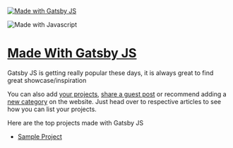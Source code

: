 [![Made with Gatsby JS](https://madewithjavascript.club/_nuxt/uploads/fd332d2-640.png)][made-with-gatsby-js]

![Made with Javascript](https://madewithjavascript.club/Made-With-Javascript-Logo.png)

# [Made With Gatsby JS][made-with-gatsby-js]

Gatsby JS is getting really popular these days, it is always great to find great showcase/inspiration

You can also add [your projects][request-project], [share a guest post][request-post] or recommend adding a [new category][request-category] on the website. Just head over to respective articles to see how you can list your projects.

Here are the top projects made with Gatsby JS

- [Sample Project][sample-project]

[made-with-gatsby-js]: https://madewithjavascript.club/categories/gatsby-js "Made with Gatsby JS"
[made-with-javascript]: https://madewithjavascript.club/ "Made with Javscript Club"
[sample-project]: /your-project-made-with-gatsby-js-showcase.md "Project Name | Made with Gatsby JS"
[request-project]: https://madewithjavascript.club/categories/request/project "Submit your project | Made with Javascript"
[request-post]: https://madewithjavascript.club/categories/request/post "Guest Post | Made with Javascript"
[request-category]: https://madewithjavascript.club/categories/request/categories "Suggest new JS framework | Made with Javascript"
